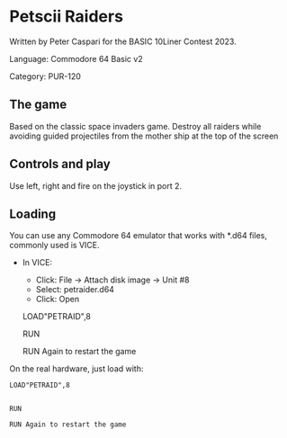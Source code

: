 Petscii Raiders
=======

Written by Peter Caspari for the BASIC 10Liner Contest 2023.

Language: Commodore 64 Basic v2

Category: PUR-120


The game
----
Based on the classic space invaders game.  Destroy all raiders while avoiding guided projectiles from the mother ship at the top of the screen


Controls and play
--------

Use left, right and fire on the joystick in port 2.


Loading
-------

You can use any Commodore 64 emulator that works with *.d64 files, commonly used is VICE.

- In VICE:
	- Click: File -> Attach disk image -> Unit #8
	- Select: petraider.d64
	- Click: Open 

	LOAD"PETRAID",8 
	
	RUN
	
	RUN Again to restart the game
 
On the real hardware, just load with:

	LOAD"PETRAID",8 


	RUN
	
	RUN Again to restart the game
